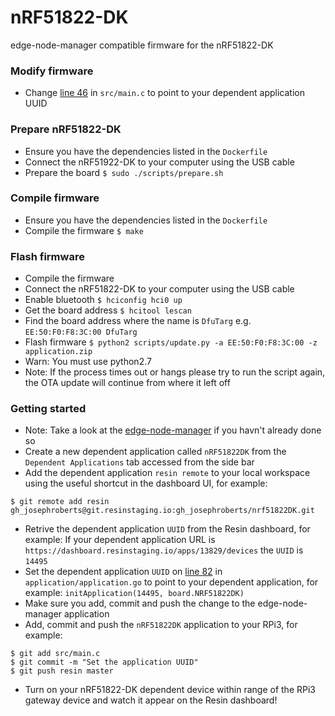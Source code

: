 # nRF51822-DK
edge-node-manager compatible firmware for the nRF51822-DK

### Modify firmware
 - Change [line 46](https://github.com/resin-io-projects/nRF51822-DK/blob/master/src/main.c#L46) in `src/main.c` to point to your dependent application UUID

### Prepare nRF51822-DK
 - Ensure you have the dependencies listed in the `Dockerfile`
 - Connect the nRF51922-DK to your computer using the USB cable
 - Prepare the board `$ sudo ./scripts/prepare.sh`

### Compile firmware
 - Ensure you have the dependencies listed in the `Dockerfile`
 - Compile the firmware `$ make`

### Flash firmware
 - Compile the firmware
 - Connect the nRF51822-DK to your computer using the USB cable
 - Enable bluetooth `$ hciconfig hci0 up`
 - Get the board address `$ hcitool lescan`
 - Find the board address where the name is `DfuTarg` e.g. `EE:50:F0:F8:3C:00 DfuTarg`
 - Flash firmware `$ python2 scripts/update.py -a EE:50:F0:F8:3C:00 -z application.zip`
 - Warn: You must use python2.7
 - Note: If the process times out or hangs please try to run the script again, the OTA update will continue from where it left off

### Getting started
 - Note: Take a look at the [edge-node-manager](https://github.com/resin-io/edge-node-manager) if you havn't already done so
 - Create a new dependent application called `nRF51822DK` from the `Dependent Applications` tab accessed from the side bar
 - Add the dependent application `resin remote` to your local workspace using the useful shortcut in the dashboard UI, for example:
```
$ git remote add resin gh_josephroberts@git.resinstaging.io:gh_josephroberts/nrf51822DK.git
```
 - Retrive the dependent application `UUID` from the Resin dashboard, for example: If your dependent application URL is
 `https://dashboard.resinstaging.io/apps/13829/devices` the `UUID` is `14495`
 - Set the dependent application `UUID` on [line 82](https://github.com/resin-io/edge-node-manager/blob/master/application/application.go#L82)
  in `application/application.go` to point to your dependent application, for example: `initApplication(14495, board.NRF51822DK)`
 - Make sure you add, commit and push the change to the edge-node-manager application
 - Add, commit and push the `nRF51822DK` application to your RPi3, for example:
```
$ git add src/main.c
$ git commit -m "Set the application UUID"
$ git push resin master
```
 - Turn on your nRF51822-DK dependent device within range of the RPi3 gateway device and watch it appear on the Resin dashboard!
